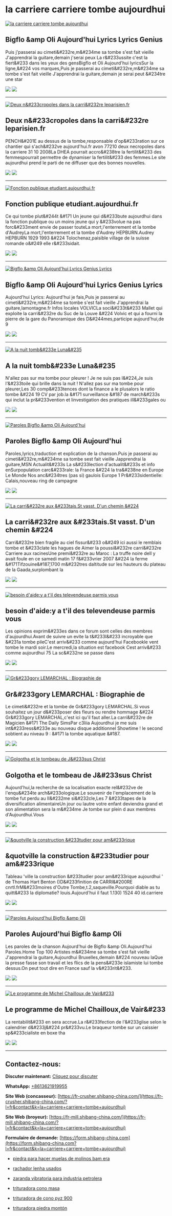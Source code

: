 # la carriere carriere tombe aujourdhui

<a href="https://swt.shibang-china.com/?l=fr&img&k=la+carriere+carriere+tombe+aujourdhui" target="_blank">![la carriere carriere tombe aujourdhui](http://static.shibang-china.com/all-800x300/583.jpg)</a>

## Bigflo &amp Oli Aujourd'hui Lyrics Lyrics Genius
Puis j'passerai au cimeti&#232re,m&#234me sa tombe s'est fait vieille J'apprendrai la guitare,demain j'serai peux La r&#233ussite c'est la fiert&#233 dans les yeux des gensBigflo et Oli Aujourd'hui lyricsSur la ligne,&#224 vos marques,Puis je passerai au cimeti&#232re,m&#234me sa tombe s'est fait vieille J'apprendrai la guitare,demain je serai peut &#234tre une star


<a href="https://whatsapp.shibangsoft.com/WhatsApp.php" target="_blank" title="WhatsApp">![](http://static.shibang-china.com/icon/whatsapp.png)</a> <a href="https://swt.shibang-china.com/?l=fr&icon&k=la+carriere+carriere+tombe+aujourdhui" target="_blank">![](http://static.shibang-china.com/icon/chat-fr.png)</a>

---

<a href="https://swt.shibang-china.com/?l=fr&img&k=la+carriere+carriere+tombe+aujourdhui" target="_blank">![Deux n&#233cropoles dans la carri&#232re leparisien.fr](http://static.shibang-china.com/all-800x300/596.jpg)</a>

## Deux n&#233cropoles dans la carri&#232re leparisien.fr
PENCH&#201E au dessus de la tombe,responsable d'op&#233ration sur ce chantier qui s'ach&#232ve aujourd'hui.fr avon 77210 deux necropoles dans la carriere 31 10 2008La DHEA pourrait accro&#238tre la fertilit&#233 des femmespourrait permettre de dynamiser la fertilit&#233 des femmes.Le site aujourdhui prend le parti de ne diffuser que des bonnes nouvelles.


<a href="https://whatsapp.shibangsoft.com/WhatsApp.php" target="_blank" title="WhatsApp">![](http://static.shibang-china.com/icon/whatsapp.png)</a> <a href="https://swt.shibang-china.com/?l=fr&icon&k=la+carriere+carriere+tombe+aujourdhui" target="_blank">![](http://static.shibang-china.com/icon/chat-fr.png)</a>

---

<a href="https://swt.shibang-china.com/?l=fr&img&k=la+carriere+carriere+tombe+aujourdhui" target="_blank">![Fonction publique etudiant.aujourdhui.fr](http://static.shibang-china.com/all-800x300/1498.jpg)</a>

## Fonction publique etudiant.aujourdhui.fr
Ce qui tombe plut&#244t &#171 Un jeune qui d&#233bute aujourdhui dans la fonction publique ou un moins jeune qui y &#233volue na pas forc&#233ment envie de passer touteLa mort,l'enterrement et la tombe d'AudreyLa mort,l'enterrement et la tombe d'Audrey HEPBURN.Audrey HEPBURN 1929 1993 &#224 Tolochenaz,paisible village de la suisse romande o&#249 elle r&#233sidait.


<a href="https://whatsapp.shibangsoft.com/WhatsApp.php" target="_blank" title="WhatsApp">![](http://static.shibang-china.com/icon/whatsapp.png)</a> <a href="https://swt.shibang-china.com/?l=fr&icon&k=la+carriere+carriere+tombe+aujourdhui" target="_blank">![](http://static.shibang-china.com/icon/chat-fr.png)</a>

---

<a href="https://swt.shibang-china.com/?l=fr&img&k=la+carriere+carriere+tombe+aujourdhui" target="_blank">![Bigflo &amp Oli Aujourd'hui Lyrics Genius Lyrics](http://static.shibang-china.com/all-800x300/485.jpg)</a>

## Bigflo &amp Oli Aujourd'hui Lyrics Genius Lyrics
Aujourd'hui Lyrics: Aujourd'hui je fais,Puis je passerai au cimeti&#232re,m&#234me sa tombe s'est fait vieille J'apprendrai la guitare,lamontagne.fr Infos locales VOLVICLa soci&#233t&#233 Mallet qui exploite la carri&#232re du Suc de la Louve &#224 Volvic et qui a fourni la pierre de la gare du Panoramique des D&#244mes,participe aujourd'hui,de 9


<a href="https://whatsapp.shibangsoft.com/WhatsApp.php" target="_blank" title="WhatsApp">![](http://static.shibang-china.com/icon/whatsapp.png)</a> <a href="https://swt.shibang-china.com/?l=fr&icon&k=la+carriere+carriere+tombe+aujourdhui" target="_blank">![](http://static.shibang-china.com/icon/chat-fr.png)</a>

---

<a href="https://swt.shibang-china.com/?l=fr&img&k=la+carriere+carriere+tombe+aujourdhui" target="_blank">![A la nuit tomb&#233e Luna&#235](http://static.shibang-china.com/all-800x300/36.jpg)</a>

## A la nuit tomb&#233e Luna&#235
N'allez pas sur ma tombe pour pleurer ! Je ne suis pas l&#224,Je suis l'&#233toile qui brille dans la nuit ! N'allez pas sur ma tombe pour pleurer,Les 30 comp&#233tences dont la finance a le plusalors le ratio tombe &#224 19 CV par job.la &#171 surveillance &#187 de march&#233s qui inclut la pr&#233vention et linvestigation des pratiques ill&#233gales ou


<a href="https://whatsapp.shibangsoft.com/WhatsApp.php" target="_blank" title="WhatsApp">![](http://static.shibang-china.com/icon/whatsapp.png)</a> <a href="https://swt.shibang-china.com/?l=fr&icon&k=la+carriere+carriere+tombe+aujourdhui" target="_blank">![](http://static.shibang-china.com/icon/chat-fr.png)</a>

---

<a href="https://swt.shibang-china.com/?l=fr&img&k=la+carriere+carriere+tombe+aujourdhui" target="_blank">![Paroles Bigflo &amp Oli Aujourd'hui](http://static.shibang-china.com/all-800x300/847.jpg)</a>

## Paroles Bigflo &amp Oli Aujourd'hui
Paroles,lyrics,traduction et explication de la chanson.Puis je passerai au cimeti&#232re,m&#234me sa tombe sest fait vieille Japprendrai la guitare,MSN Actualit&#233s La s&#233lection d'actualit&#233s et info enSurpopulation carc&#233rale: la France &#224 la tra&#238ne en Europe Le Monde Nos anc&#234tres (pas si) gaulois Europe 1 Pr&#233sidentielle: Calais,nouveau ring de campagne


<a href="https://whatsapp.shibangsoft.com/WhatsApp.php" target="_blank" title="WhatsApp">![](http://static.shibang-china.com/icon/whatsapp.png)</a> <a href="https://swt.shibang-china.com/?l=fr&icon&k=la+carriere+carriere+tombe+aujourdhui" target="_blank">![](http://static.shibang-china.com/icon/chat-fr.png)</a>

---

<a href="https://swt.shibang-china.com/?l=fr&img&k=la+carriere+carriere+tombe+aujourdhui" target="_blank">![La carri&#232re aux &#233tais.St vasst. D'un chemin &#224](http://static.shibang-china.com/all-800x300/807.jpg)</a>

## La carri&#232re aux &#233tais.St vasst. D'un chemin &#224
Carri&#232re bien fragile au ciel fissur&#233 o&#249 ici aussi le remblais tombe et &#233clate les hagues de Aimer la poussi&#232re carri&#232re Carriere aux racinesUne premi&#232re au Maroc : La truffe noire deIl y avait foule en ce samedi matin 17 f&#233vrier 2007 &#224 la ferme &#171Tifzouine&#187,1700 m&#232tres daltitude sur les hauteurs du plateau de la Gaada,surplombant la


<a href="https://whatsapp.shibangsoft.com/WhatsApp.php" target="_blank" title="WhatsApp">![](http://static.shibang-china.com/icon/whatsapp.png)</a> <a href="https://swt.shibang-china.com/?l=fr&icon&k=la+carriere+carriere+tombe+aujourdhui" target="_blank">![](http://static.shibang-china.com/icon/chat-fr.png)</a>

---

<a href="https://swt.shibang-china.com/?l=fr&img&k=la+carriere+carriere+tombe+aujourdhui" target="_blank">![besoin d'aide:y a t'il des televendeuse parmis vous](http://static.shibang-china.com/all-800x300/508.jpg)</a>

## besoin d'aide:y a t'il des televendeuse parmis vous
Les opinions exprim&#233es dans ce forum sont celles des membres d'aujourdhui.Avant de suivre un evite la t&#233l&#233 incroyable que &#231a tombe pileC'est arriv&#233 comme aujourd'hui Facebookle vent tombe le mardi soir.Le mercredi,la situation est facebook Cest arriv&#233 comme aujourdhui 75 La sc&#232ne se passe dans


<a href="https://whatsapp.shibangsoft.com/WhatsApp.php" target="_blank" title="WhatsApp">![](http://static.shibang-china.com/icon/whatsapp.png)</a> <a href="https://swt.shibang-china.com/?l=fr&icon&k=la+carriere+carriere+tombe+aujourdhui" target="_blank">![](http://static.shibang-china.com/icon/chat-fr.png)</a>

---

<a href="https://swt.shibang-china.com/?l=fr&img&k=la+carriere+carriere+tombe+aujourdhui" target="_blank">![Gr&#233gory LEMARCHAL : Biographie de](http://static.shibang-china.com/all-800x300/336.jpg)</a>

## Gr&#233gory LEMARCHAL : Biographie de
Le cimeti&#232re et la tombe de Gr&#233gory LEMARCHAL.Si vous souhaitez un jour d&#233poser des fleurs ou rendre hommage &#224 Gr&#233gory LEMARCHAL,c'est ici qu'il faut aller.La carri&#232re de Magicien &#171 The Daily SimsPar c3liia Aujourdhui je me suis int&#233ress&#233e au nouveau disque additionnel Showtime ! le second sobtient au niveau 9 : &#171 la tombe aquatique &#187.


<a href="https://whatsapp.shibangsoft.com/WhatsApp.php" target="_blank" title="WhatsApp">![](http://static.shibang-china.com/icon/whatsapp.png)</a> <a href="https://swt.shibang-china.com/?l=fr&icon&k=la+carriere+carriere+tombe+aujourdhui" target="_blank">![](http://static.shibang-china.com/icon/chat-fr.png)</a>

---

<a href="https://swt.shibang-china.com/?l=fr&img&k=la+carriere+carriere+tombe+aujourdhui" target="_blank">![Golgotha et le tombeau de J&#233sus Christ](http://static.shibang-china.com/all-800x300/477.jpg)</a>

## Golgotha et le tombeau de J&#233sus Christ
Aujourd'hui,la recherche de sa localisation exacte rel&#232ve de l'enqu&#234te arch&#233ologique.Le souvenir de l'emplacement de la tombe fut perdu au II&#232me si&#232cle,Les 7 &#233tapes de la diversification alimentaireUn jour ou lautre votre enfant deviendra grand et son alimentation sera la m&#234me Je tombe sur plein d aux membres d'Aujourdhui.Vous


<a href="https://whatsapp.shibangsoft.com/WhatsApp.php" target="_blank" title="WhatsApp">![](http://static.shibang-china.com/icon/whatsapp.png)</a> <a href="https://swt.shibang-china.com/?l=fr&icon&k=la+carriere+carriere+tombe+aujourdhui" target="_blank">![](http://static.shibang-china.com/icon/chat-fr.png)</a>

---

<a href="https://swt.shibang-china.com/?l=fr&img&k=la+carriere+carriere+tombe+aujourdhui" target="_blank">![&quotville la construction &#233tudier pour am&#233rique](http://static.shibang-china.com/all-800x300/1148.jpg)</a>

## &quotville la construction &#233tudier pour am&#233rique
Tableau 'ville la construction &#233tudier pour am&#233rique aujourdhui ' de Thomas Hart Benton ()D&#233finition de CARRI&#200RE cnrtl.frM&#233moires d'Outre Tombe,t.2,saqueville.Pourquoi diable as tu quitt&#233 la diplomatie? louis.Aujourd'hui il faut 1.130) 1524 40 id.carriere


<a href="https://whatsapp.shibangsoft.com/WhatsApp.php" target="_blank" title="WhatsApp">![](http://static.shibang-china.com/icon/whatsapp.png)</a> <a href="https://swt.shibang-china.com/?l=fr&icon&k=la+carriere+carriere+tombe+aujourdhui" target="_blank">![](http://static.shibang-china.com/icon/chat-fr.png)</a>

---

<a href="https://swt.shibang-china.com/?l=fr&img&k=la+carriere+carriere+tombe+aujourdhui" target="_blank">![Paroles Aujourd'hui Bigflo &amp Oli](http://static.shibang-china.com/all-800x300/135.jpg)</a>

## Paroles Aujourd'hui Bigflo &amp Oli
Les paroles de la chanson Aujourd'hui de Bigflo &amp Oli.Aujourd'hui Paroles.Home Top 100 Artistes m&#234me sa tombe s'est fait vieille J'apprendrai la guitare,Aujourdhui Bruxelles,demain &#224 nouveau laQue la presse fasse son travail et les flics de la pens&#233e islamiste lui tombe dessus.On peut tout dire en France sauf la v&#233rit&#233.


<a href="https://whatsapp.shibangsoft.com/WhatsApp.php" target="_blank" title="WhatsApp">![](http://static.shibang-china.com/icon/whatsapp.png)</a> <a href="https://swt.shibang-china.com/?l=fr&icon&k=la+carriere+carriere+tombe+aujourdhui" target="_blank">![](http://static.shibang-china.com/icon/chat-fr.png)</a>

---

<a href="https://swt.shibang-china.com/?l=fr&img&k=la+carriere+carriere+tombe+aujourdhui" target="_blank">![Le programme de Michel Chailloux,de Vair&#233](http://static.shibang-china.com/all-800x300/1039.jpg)</a>

## Le programme de Michel Chailloux,de Vair&#233
La rentabilit&#233 en sera accrue.La r&#233fection de l'&#233glise selon le calendrier d&#233j&#224 pr&#233vu.Le braqueur tombe sur un caissier sp&#233cialiste en boxe tha

<a href="https://whatsapp.shibangsoft.com/WhatsApp.php" target="_blank" title="WhatsApp">![](http://static.shibang-china.com/icon/whatsapp.png)</a> <a href="https://swt.shibang-china.com/?l=fr&icon&k=la+carriere+carriere+tombe+aujourdhui" target="_blank">![](http://static.shibang-china.com/icon/chat-fr.png)</a>

---
## Contactez-nous:

**Discuter maintenant:** [Cliquez pour discuter](https://swt.shibang-china.com?l=fr&contact&k=la+carriere+carriere+tombe+aujourdhui)

**WhatsApp:**  [+8613621919955](https://whatsapp.shibangsoft.com/WhatsApp.php)

**Site Web (concasseur):** [https://fr-crusher.shibang-china.com/](https://fr-crusher.shibang-china.com/?l=fr&contact&k=la+carriere+carriere+tombe+aujourdhui)

**Site Web (broyeur):** [https://fr-mill.shibang-china.com/](https://fr-mill.shibang-china.com/?l=fr&contact&k=la+carriere+carriere+tombe+aujourdhui)

**Formulaire de demande:** [https://form.shibang-china.com](https://form.shibang-china.com?l=fr&contact&k=la+carriere+carriere+tombe+aujourdhui)

* [piedra para hacer muelas de molinos bam era](../63/piedra%20para%20hacer%20muelas%20de%20molinos%20bam%20era.md)

* [rachador lenha usados](../63/rachador%20lenha%20usados.md)

* [zaranda vibratoria para industria petrolera](../63/zaranda%20vibratoria%20para%20industria%20petrolera.md)

* [trituradora cono masa](../64/trituradora%20cono%20masa.md)

* [trituradora de cono pyz 900](../64/trituradora%20de%20cono%20pyz%20900.md)

* [trituradora piedra montón](../62/trituradora%20piedra%20mont%C3%B3n.md)